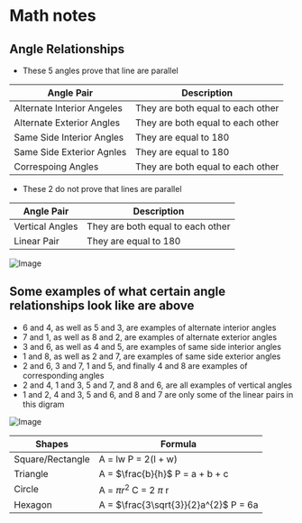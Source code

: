 # Math notes

## Angle Relationships

- These 5 angles prove that line are parallel 

|Angle Pair                  | Description    |
|----------------------------|----------------|
|Alternate Interior Angeles  | They are both equal to each other |
|Alternate Exterior Angles   | They are both equal to each other |
|Same Side Interior Angles   | They are equal to 180             |
|Same Side Exterior Agnles   | They are equal to 180             |
|Correspoing Angles          | They are both equal to each other |

- These 2 do not prove that lines are parallel

|Angle Pair                  | Description                       |
|----------------------------|-----------------------------------|
|Vertical Angles             | They are both equal to each other |
|Linear Pair                 | They are equal to 180             |

![Image](https://d138zd1ktt9iqe.cloudfront.net/media/seo_landing_files/same-side-interior-angles-1624281094.png)


## Some examples of what certain angle relationships look like are above

- 6 and 4, as well as 5 and 3, are examples of alternate interior angles
- 7 and 1, as well as 8 and 2, are examples of alternate exterior angles
- 3 and 6, as well as 4 and 5, are examples of same side interior angles
- 1 and 8, as well as 2 and 7, are examples of same side exterior angles
- 2 and 6, 3 and 7, 1 and 5, and finally 4 and 8 are examples of corresponding angles
- 2 and 4, 1 and 3, 5 and 7, and 8 and 6, are all examples of vertical angles
- 1 and 2, 4 and 3, 5 and 6, and 8 and 7 are only some of the linear pairs in this digram

![Image](https://c7.alamy.com/comp/R86D82/basic-geometric-shapes-icon-set-vector-illustration-flat-design-R86D82.jpg)

|Shapes               | Formula      |
|---------------------|--------------|
|Square/Rectangle     |A = lw P = 2(l + w)
|Triangle             |A = $\frac{b}{h}$ P = a + b + c
|Circle               |A = $\pi r^{2}$ C = 2 $\pi$ r
|Hexagon              |A = $\frac{3\sqrt{3}}{2}a^{2}$ P = 6a

